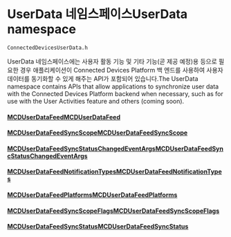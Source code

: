 # <a name="userdata-namespace"></a><span data-ttu-id="15f57-101">UserData 네임스페이스</span><span class="sxs-lookup"><span data-stu-id="15f57-101">UserData namespace</span></span>

```
ConnectedDevicesUserData.h
```

<span data-ttu-id="15f57-102">UserData 네임스페이스에는 사용자 활동 기능 및 기타 기능(곧 제공 예정)용 등으로 필요한 경우 애플리케이션이 Connected Devices Platform 백 엔드를 사용하여 사용자 데이터를 동기화할 수 있게 해주는 API가 포함되어 있습니다.</span><span class="sxs-lookup"><span data-stu-id="15f57-102">The UserData namespace contains APIs that allow applications to synchronize user data with the Connected Devices Platform backend when necessary, such as for use with the User Activities feature and others (coming soon).</span></span>

#### <a name="mcduserdatafeedmcduserdatafeedmd"></a>[<span data-ttu-id="15f57-103">MCDUserDataFeed</span><span class="sxs-lookup"><span data-stu-id="15f57-103">MCDUserDataFeed</span></span>](MCDUserDataFeed.md)
#### <a name="mcduserdatafeedsyncscopemcduserdatafeedsyncscopemd"></a>[<span data-ttu-id="15f57-104">MCDUserDataFeedSyncScope</span><span class="sxs-lookup"><span data-stu-id="15f57-104">MCDUserDataFeedSyncScope</span></span>](MCDUserDataFeedSyncScope.md)
#### <a name="mcduserdatafeedsyncstatuschangedeventargsmcduserdatafeedsyncstatuschangedeventargsmd"></a>[<span data-ttu-id="15f57-105">MCDUserDataFeedSyncStatusChangedEventArgs</span><span class="sxs-lookup"><span data-stu-id="15f57-105">MCDUserDataFeedSyncStatusChangedEventArgs</span></span>](MCDUserDataFeedSyncStatusChangedEventArgs.md)
#### <a name="mcduserdatafeednotificationtypesmcduserdatafeednotificationtypesmd"></a>[<span data-ttu-id="15f57-106">MCDUserDataFeedNotificationTypes</span><span class="sxs-lookup"><span data-stu-id="15f57-106">MCDUserDataFeedNotificationTypes</span></span>](MCDUserDataFeedNotificationTypes.md)
#### <a name="mcduserdatafeedplatformsmcduserdatafeedplatformsmd"></a>[<span data-ttu-id="15f57-107">MCDUserDataFeedPlatforms</span><span class="sxs-lookup"><span data-stu-id="15f57-107">MCDUserDataFeedPlatforms</span></span>](MCDUserDataFeedPlatforms.md)
#### <a name="mcduserdatafeedsyncscopeflagsmcduserdatafeedsyncscopeflagsmd"></a>[<span data-ttu-id="15f57-108">MCDUserDataFeedSyncScopeFlags</span><span class="sxs-lookup"><span data-stu-id="15f57-108">MCDUserDataFeedSyncScopeFlags</span></span>](MCDUserDataFeedSyncScopeFlags.md)
#### <a name="mcduserdatafeedsyncstatusmcduserdatafeedsyncstatusmd"></a>[<span data-ttu-id="15f57-109">MCDUserDataFeedSyncStatus</span><span class="sxs-lookup"><span data-stu-id="15f57-109">MCDUserDataFeedSyncStatus</span></span>](MCDUserDataFeedSyncStatus.md)
